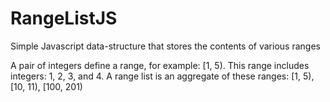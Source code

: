 # RangeListJS

Simple Javascript data-structure that stores the contents of various ranges

 A pair of integers define a range, for example: [1, 5). This range includes integers: 1, 2, 3, and 4.
 A range list is an aggregate of these ranges: [1, 5), [10, 11), [100, 201)
